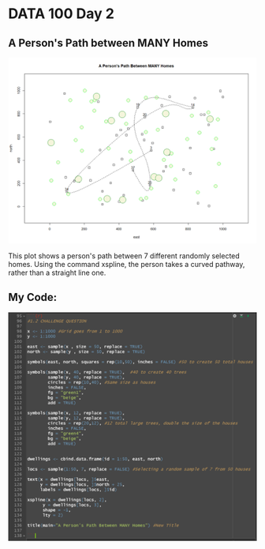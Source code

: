 # DATA 100 Day 2

## A Person's Path between MANY Homes

![](DATA_100_Day_2_PLOT.png)

This plot shows a person's path between 7 different randomly selected homes. Using the command xspline, the person takes a curved pathway, rather than a straight line one.

## My Code:

![](DATA_100_Day_2_CODE.png)
